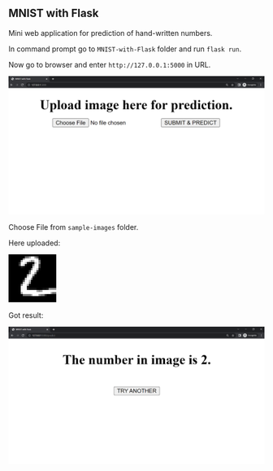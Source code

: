MNIST with Flask
-----------------

Mini web application for prediction of hand-written numbers.

In command prompt go to `MNIST-with-Flask` folder and run `flask run`.

Now go to browser and enter `http://127.0.0.1:5000` in URL.

![](.images/upload.png)

Choose File from `sample-images` folder.

Here uploaded:

![](sample-images/0.png)

Got result:

![](.images/predict.png)
